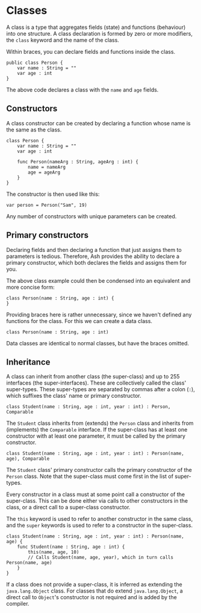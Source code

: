 # Classes
A class is a type that aggregates fields (state) and functions (behaviour) into one structure. A class declaration is formed by zero or more modifiers, the `class` keyword and the name of the class.

Within braces, you can declare fields and functions inside the class.

```
public class Person {
	var name : String = ""
	var age : int
}
```

The above code declares a class with the `name` and `age` fields.

## Constructors
A class constructor can be created by declaring a function whose name is the same as the class.

```
class Person {
	var name : String = ""
	var age : int
	
	func Person(nameArg : String, ageArg : int) {
		name = nameArg
		age = ageArg
	}
}
```

The constructor is then used like this:

```
var person = Person("Sam", 19)
```

Any number of constructors with unique parameters can be created.

## Primary constructors
Declaring fields and then declaring a function that just assigns them to parameters is tedious. Therefore, Ash provides the ability to declare a primary constructor, which both declares the fields and assigns them for you.

The above class example could then be condensed into an equivalent and more concise form:

```
class Person(name : String, age : int) {
}
```

Providing braces here is rather unnecessary, since we haven't defined any functions for the class. For this we can create a data class.

```
class Person(name : String, age : int)
```

Data classes are identical to normal classes, but have the braces omitted.

## Inheritance
A class can inherit from another class (the super-class) and up to 255 interfaces (the super-interfaces). These are collectively called the class' super-types. These super-types are separated by commas after a colon (`:`), which suffixes the class' name or primary constructor.

```
class Student(name : String, age : int, year : int) : Person, Comparable
```
The `Student` class inherits from (extends) the `Person` class and inherits from (implements) the `Comparable` interface. If the super-class has at least one constructor with at least one parameter, it must be called by the primary constructor.

```
class Student(name : String, age : int, year : int) : Person(name, age), Comparable
```

The `Student` class' primary constructor calls the primary constructor of the `Person` class. Note that the super-class must come first in the list of super-types.

Every constructor in a class must at some point call a constructor of the super-class. This can be done either via calls to other constructors in the class, or a direct call to a super-class constructor.

The `this` keyword is used to refer to another constructor in the same class, and the `super` keywords is used to refer to a constructor in the super-class.

```
class Student(name : String, age : int, year : int) : Person(name, age) {
	func Student(name : String, age : int) {
		this(name, age, 10) 
		// Calls Student(name, age, year), which in turn calls Person(name, age)
	}
}
```

If a class does not provide a super-class, it is inferred as extending the `java.lang.Object` class. For classes that do extend `java.lang.Object`, a direct call to `Object`'s constructor is not required and is added by the compiler.